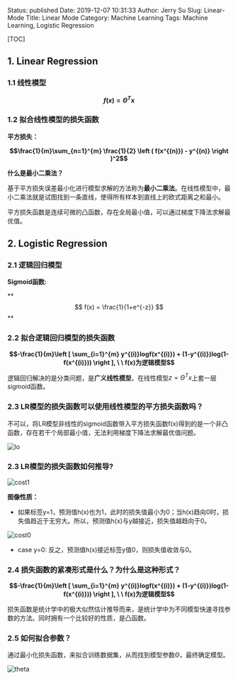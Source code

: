 Status: published
Date: 2019-12-07 10:31:33
Author: Jerry Su
Slug: Linear-Mode
Title: Linear Mode
Category: Machine Learning 
Tags: Machine Learning, Logistic Regression

[TOC]

## 1. Linear Regression

### 1.1 线性模型

**$$f(x) = \Theta^Tx$$**

### 1.2 拟合线性模型的损失函数

**平方损失：**

**$$\frac{1}{m}\sum_{n=1}^{m} \frac{1}{2} \left ( f(x^{(n)}) - y^{(n)} \right )^2$$**

**什么是最小二乘法？**

基于平方损失误差最小化进行模型求解的方法称为**最小二乘法**。在线性模型中，最小二乘法就是试图找到一条直线，使得所有样本到直线上的欧式距离之和最小。

平方损失函数是连续可微的凸函数，存在全局最小值，可以通过梯度下降法求解最优值。

## 2. Logistic Regression

### 2.1 逻辑回归模型

**Sigmoid函数:**

** $$ f(x) = \frac{1}{1+e^{-z}} $$**

### 2.2 拟合逻辑回归模型的损失函数

**$$-\frac{1}{m}\left [ \sum_{i=1}^{m} y^{(i)}logf(x^{(i)}) + (1-y^{(i)})log(1-f(x^{(i)})) \right ], \ \ f(x)为逻辑模型$$**

逻辑回归解决的是分类问题，是**广义线性模型**，在线性模型$z=\Theta^Tx$上套一层sigmoid函数。

### 2.3 LR模型的损失函数可以使用线性模型的平方损失函数吗？
不可以，将LR模型非线性的sigmoid函数带入平方损失函数f(x)得到的是一个非凸函数，存在若干个局部最小值，无法利用梯度下降法求解最优值问题。

![lo](images/linear_mode/logi.png)

### 2.3 LR模型的损失函数如何推导?

![cost1](images/linear_mode/cost_1.png)

**图像性质：**

- 如果标签y=1，预测值h(x)也为1，此时的损失值最小为0；当h(x)趋向0时，损失值趋近于无穷大。所以，预测值h(x)与y越接近，损失值越趋向于0。

![cost0](images/linear_mode/cost_0.png)

- case y=0: 反之，预测值h(x)接近标签y值0，则损失值收敛与0。

### 2.4 损失函数的紧凑形式是什么？为什么是这种形式？

**$$-\frac{1}{m}\left [ \sum_{i=1}^{m} y^{(i)}logf(x^{(i)}) + (1-y^{(i)})log(1-f(x^{(i)})) \right ], \ \ f(x)为逻辑模型$$**

损失函数是统计学中的极大似然估计推导而来，是统计学中为不同模型快速寻找参数的方法。同时拥有一个比较好的性质，是凸函数。

### 2.5 如何拟合参数？

通过最小化损失函数，来拟合训练数据集，从而找到模型参数$\Theta$，最终确定模型。

![theta](images/linear_mode/arg.png)
